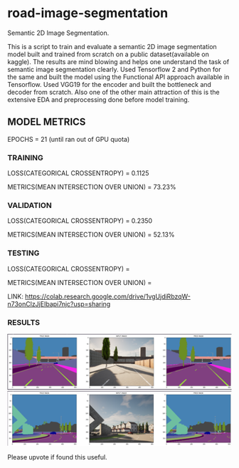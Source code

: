 # road-image-segmentation
Semantic 2D Image Segmentation.


This is a script to train and evaluate a semantic 2D image segmentation model built and trained from scratch on a public dataset(available on kaggle).
The results are mind blowing and helps one understand the task of semantic image segmentation clearly.
Used Tensorflow 2 and Python for the same and built the model using the Functional API approach available in Tensorflow.
Used VGG19 for the encoder and built the bottleneck and decoder from scratch.
Also one of the other main attraction of this is the extensive EDA and preprocessing done before model training.

<h2>MODEL METRICS</h2>
EPOCHS = 21 (until ran out of GPU quota)

<h3>TRAINING</h3>
LOSS(CATEGORICAL CROSSENTROPY) = 0.1125

METRICS(MEAN INTERSECTION OVER UNION) = 73.23%

<h3>VALIDATION</h3>
LOSS(CATEGORICAL CROSSENTROPY) = 0.2350

METRICS(MEAN INTERSECTION OVER UNION) = 52.13%

<h3>TESTING</h3>
LOSS(CATEGORICAL CROSSENTROPY) = <YET TO FIND>

METRICS(MEAN INTERSECTION OVER UNION) = <YET TO FIND>

LINK: https://colab.research.google.com/drive/1vgUjdiRbzqW-n73onClzJjEIbapi7njc?usp=sharing


<h3>RESULTS</h3>
<img src="https://github.com/BhavyaShah1234/road-image-segmentation/blob/main/Output1.png">

<img src="https://github.com/BhavyaShah1234/road-image-segmentation/blob/main/Output2.png">

Please upvote if found this useful.
